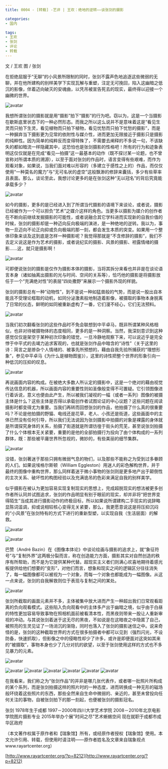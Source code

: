 ```yaml
---
title: 0004 - [转载] -艺评 | 王欢：绝地的逆转——谈张剑的摄影

categories:
- 国内

tags:
- 王欢
- 张剑
- 评论
- 转载
---
```



文 / 王欢  图 / 张剑

在拒绝屈服于“无聊”的小风景所限制的同时，张剑不露声色地追逐这些微弱的无聊，并在他所建构的别样美学下实现瓦解与重塑，注定无可挽回，陷入这幽暗之低沉的影像，伴着迈向破灭的安魂曲，以凭吊被宣告死去的现实，最终得以迎接一个幽微的世界。


![avatar](/images/0004/p28007164.jpg)



我想所谓张剑的摄影就是用“摄影”拍下“摄影”的行为吧。窃以为，这是一个当摄影在歇斯底里状态下的一种必然形态。而我之所以这么说并不是意味着这是“看见生灵而只拍下生灵，看见植物而只拍下植物，看见忧愁而只拍下忧愁的摄影”，而是一种摒弃当下摄影更为见常的依附性与媒介性，进而更加无限接近于摄影只是摄影的纯粹性。因为简单的纯粹反而变得特殊了，不需要去阐释的不多说一句，不该缺失的都如暗流一样隐藏其中，这恐怕也是张剑摄影的性格吧！所有的行为和迹象表明这仅仅就是在完成“看见—拍摄”这一最基本的动作（既不探讨某一论题，也不曾宣称对所谓本质的溯源），以至于面对张剑的作品时，语言变得有些艰难，而作为观看对象，如果说，当我们面对难以形容的（多建立于感性之上的）作品，而仅仅使用“一种莫名的魔力”与“无可名状的虚空”这般飘渺的修辞来囊括，多少有些草率且表面。那么，谈论至此，我想讨论更多的是在张剑这种“无以冠名”的背后究竟能承载多少？



![avatar](/images/0004/p28007165.jpg)



如今的摄影，更多的是已经进入到了所谓当代摄影的语境下来谈论，或者说，摄影已经被作为一个可以担负“艺术”之媒介这样的角色。当更多以摄影为媒介的创作者在不断向前继续发掘摄影的可能性，或者说融合其它学科进而实现新的自我价值的时候，张剑的摄影却是一种迈向反向极端的演进，是一种绝地的逆转。我以为，事物一旦迈向不论正向抑或负向极端的那一刻，都会发生本质的突变。如果用一个整体印象来谈及这到底是怎样一种摄影呢？我觉得那就是“不含修辞的摄影”，我们不去定义说这是作为艺术的摄影，或者说纪实的摄影、风景的摄影、袒露情绪的摄影……这，就只是摄影啊！

![avatar](/images/0004/p28007170.jpg)


可即便说张剑的摄影是仅作为摄影本体的摄影，当将其拆分来看也并非是在谈论语言本身（诸如抽离出摄影的光与时间、空间的关系等），恰巧他的摄影是将摄影放任于一个“充满绝对性”的表层“四处撒野”来展示一个摄影外现的样貌。




张剑的摄影总有一种“动物性”，到不是说一种如猛兽般的气势，而是说一股出自本能且不受理论框取的动机，如同分泌激素般地制造着影像，被摄取的事物本身脱离了日常的仪态，鲜明的如同被重新虚构了一番，它们漫不经心，它们无法预料。



![avatar](/images/0004/p28007171.jpg)



当我们初次翻看张剑的这些作品时不免会联想到中平卓马，既非所谓某种风格相似，也非对待被摄物体的态度相同，更多的是一种洞察。当然，我深刻意识到这种感觉仅仅是架空于某种初次印象的错觉，一旦冷静地观察下来，可以说近乎是完全悖于中平式的去竭力追求客观的，也就是张剑作品中暗含的“诗性”（关于这里的诗：简言之是掺杂个人情绪的、被事先所预想的，藉由自我先验所捕获的“理想形象”，参见中平卓马《为什么是植物图鉴》），这里的诗性把整个世界的形象引向一种低沉的压抑的叹息。



![avatar](/images/0004/p28007175.jpg)



再说画面内容的构成。在被绝大多数人所认定的摄影中，这是一个绝对的藉由视觉传达信息的机器，所以画面内容的重要性则如圣像般变得不可置疑。它引领图像进行着诉说，意义也便由此产生，所以被我们凝视的一幅（或者一系列）图像的被摄主体是什么？这些主体是否得以承载创作者试图论证的中心议题？这些问题在阅读摄影时都变得尤为重要。当我们再转而回想张剑的作品，他拍摄了什么真的很重要吗？不论是他拍摄的野猫、电线还是花草，老人、小孩还是街道，这些画面中的主体已然没有任何引导，所以我们无法说因为张剑摄影中拍摄的对象是裸露的身体就是所谓探究身体的关系，拍摄了街道就是所谓彷徨于街头的荒芜，甚至说张剑拍摄了什么个体根本无关紧要，重要的是他的全部拍摄行为投向了由个体构成的一系列群体，既：那些被平庸世界所忽视的，微妙的，有些美丽的细节集群。



![avatar](/images/0004/p28007177.jpg)


没错，张剑著迷于那些只拥有微弱气息的物们，以及那些不能称之为受到过多眷顾的人们。如果说埃格尔斯顿（William Eggleston）用迷人的彩色解构世界，并于最终的图像中重构世界，那么同样着迷于微小事物的张剑则是更多地产出于颠倒性的主次关系、破坏性的构图经验以及充满诡吊的色彩来满足自我的别样美学。

似乎摄影在被认为更加容易实现复制现实的思想上，完成超脱现实的想法被更多创作者所认同并试图追求，张剑的作品明显有别于眼前的现实，却并非将“把世界变得陌生”当成其进行摄影动作的终极目标，所以如果说所谓建构二手现实的说辞略显陈词滥调，抑或说相较核心变得无关紧要，那么，我更愿意说这是将压抑沉闷的“小风景”在张剑特有的方式下进行的重新型塑，以实现自我（生活层面）的解救。




![avatar](/images/0004/p28007180.jpg)

![avatar](/images/0004/p28007186.jpg)



巴赞（André Bazin）在《图像本体论》中谈论绘画与摄影的追求上，就“象征符号”与“复制外界”这两极分裂而言，称在创造能力方面，摄影其实对自然创造的秩序有所帮助，而不是为它提供某种代替。超现实主义者们则满心欢喜地期待着感光板提供给他们想要的“变形”，对他们而言，想象和现实之间的逻辑区分往往消失了，每一幅图像都可以被视为一个对象，而每一个对象也都能成为一幅图像。从这一点来说，张剑的自我解救则位于表现与复制之间的某处。



![avatar](/images/0004/p28007187.jpg)



张剑所截取的画面元素并不多，主体被集中放大进而产生一种超出我们日常观看距离的负向观看模式。这些陷入负向观看中的主体多产出于幽暗之境，似乎由于白昼的特性更加容易导致事物在照相机面前被看清本性，而黑夜则带来一股让人重新审视的冲动。与其说张剑着迷于这无尽的黑夜，不如说是在这暗夜之中隐匿了自己，被照亮的生灵见证了一场消沉的渐隐，同时也落入了张剑的摄影迷信之中。说来奇怪的是，张剑的这种截取世界的方式在很多拍摄者中都可以见到（强烈闪光，不设防备，快速抓取），但影像之中的侵略性却少了许多，或许是即便面对这突如其来的“被摄取”，事物本身也少了几分对抗的欲望，以至于张剑使用这样的方式也不多见暴力的元素。


![avatar](/images/0004/p28007204.jpg)

![avatar](/images/0004/p28007205.jpg)
![avatar](/images/0004/p28007216.jpg)
![avatar](/images/0004/p28007217.jpg)
![avatar](/images/0004/p28007218.jpg)
![avatar](/images/0004/p28007219.jpg)
![avatar](/images/0004/p28007222.jpg)


在我看来，我们称之为“张剑作品”的并非是哪几张代表作，或者哪一批照片所构成的某个系列，而是张剑拍摄这样的照片时的一种态度，进而转换成一种无形的磁场般环绕着这些照片的东西，那些全然来自生命中微弱的、亲近的，甚至未曾投向任何关注的事物，自被张剑拍下的那一刻起，也便被张剑的摄影冠名。

张剑
1978年生于成都
1997－2000年四川大学艺术学院
2008－2010年北京电影学院图片摄影专业
2015年举办个展”时间之尽”艺术蜥蜴空间
现在就职于成都市成华区政府

（本文著作权属于原作者和【瑞象馆】所有，或经原作者授权【瑞象馆】使用。本文允许引用、转载，但使用时请注明——原作者姓名及文章来自瑞象视点www.rayartcenter.org）

[http://www.rayartcenter.org/?p=8212](http://www.rayartcenter.org/?p=8212)
